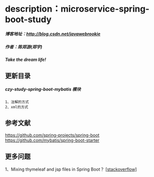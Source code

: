 # description：microservice-spring-boot-study
##### 博客地址：http://blog.csdn.net/javawebrookie
##### 作者：陈郑游(郑宇)
##### Take the dream life!



## 更新目录
##### czy-study-spring-boot-mybatis 模块
    1、注解的方式
    2、xml的方式




## 参考文献
https://github.com/spring-projects/spring-boot  
https://github.com/mybatis/spring-boot-starter      
    
    
    

## 更多问题
1、Mixing thymeleaf and jsp files in Spring Boot？
[[stackoverflow]](https://stackoverflow.com/questions/31985798/mixing-thymeleaf-and-jsp-files-in-spring-boot/43818962#43818962)         











